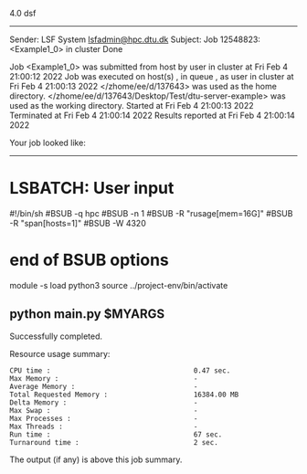 4.0 dsf

------------------------------------------------------------
Sender: LSF System <lsfadmin@hpc.dtu.dk>
Subject: Job 12548823: <Example1_0> in cluster <dcc> Done

Job <Example1_0> was submitted from host <n-62-27-17> by user <s183905> in cluster <dcc> at Fri Feb  4 21:00:12 2022
Job was executed on host(s) <n-62-31-23>, in queue <hpc>, as user <s183905> in cluster <dcc> at Fri Feb  4 21:00:13 2022
</zhome/ee/d/137643> was used as the home directory.
</zhome/ee/d/137643/Desktop/Test/dtu-server-example> was used as the working directory.
Started at Fri Feb  4 21:00:13 2022
Terminated at Fri Feb  4 21:00:14 2022
Results reported at Fri Feb  4 21:00:14 2022

Your job looked like:

------------------------------------------------------------
# LSBATCH: User input
#!/bin/sh
#BSUB -q hpc
#BSUB -n 1
#BSUB -R "rusage[mem=16G]"
#BSUB -R "span[hosts=1]"
#BSUB -W 4320
# end of BSUB options
module -s load python3
source ../project-env/bin/activate

python main.py $MYARGS
------------------------------------------------------------

Successfully completed.

Resource usage summary:

    CPU time :                                   0.47 sec.
    Max Memory :                                 -
    Average Memory :                             -
    Total Requested Memory :                     16384.00 MB
    Delta Memory :                               -
    Max Swap :                                   -
    Max Processes :                              -
    Max Threads :                                -
    Run time :                                   67 sec.
    Turnaround time :                            2 sec.

The output (if any) is above this job summary.

